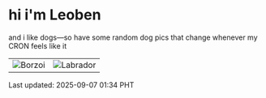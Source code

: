 # hi i'm Leoben

and i like dogs—so have some random dog pics that change whenever my CRON feels like it

|  |  |
|--------|----------|
| ![Borzoi](https://random-dog-vercel.vercel.app/api/random-borzoi?v=1757180093) | ![Labrador](https://random-dog-vercel.vercel.app/api/random-labrador?v=1757180093) |

Last updated: 2025-09-07 01:34 PHT
